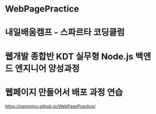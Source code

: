 # WebPagePractice

# 내일배움캠프 - 스파르타 코딩클럼
# 웹개발 종합반 KDT 실무형 Node.js 백엔드 엔지니어 양성과정

# 웹페이지 만들어서 배포 과정 연습

https://namminu.github.io/WebPagePractice/
